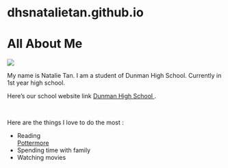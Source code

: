 # dhsnatalietan.github.io
<!DOCTYPE html>
<html>
<link rel="stylesheet" type="text/css" href="style.css">
<body>
<h1> All About Me</h1>
<title> This is my website </title>
<img src="photo.jpg"/>
<p>
My name is Natalie Tan. I am a student of Dunman High School. Currently in 1st year high school. </p>
<p>
Here’s our school website link <a href ="www.dhs.sg"> Dunman High School  </a>. </p>
<br>
<p>Here are the things I love to do the most : </p> 
<ul>
<li>Reading</li>
<a href="https://www.pottermore.com/"> Pottermore </a>
<li>Spending time with family</li>
<li>Watching movies</li>
</ul>
</body>
</html>
